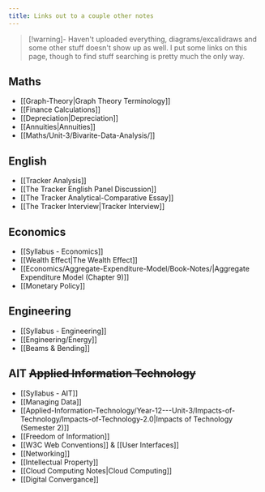 ```yaml
---
title: Links out to a couple other notes
---
```


>[!warning]- Haven't uploaded everything, diagrams/excalidraws and some other stuff doesn't show up as well.
> I put some links on this page, though to find stuff searching is pretty much the only way.


## Maths
  - [[Graph-Theory|Graph Theory Terminology]]
  - [[Finance Calculations]]
  - [[Depreciation|Depreciation]]
  - [[Annuities|Annuities]]
  - [[Maths/Unit-3/Bivarite-Data-Analysis/]]

## English
- [[Tracker Analysis]]
- [[The Tracker English Panel Discussion]]
- [[The Tracker Analytical-Comparative Essay]]
- [[The Tracker Interview|Tracker Interview]]

## Economics
- [[Syllabus - Economics]]
- [[Wealth Effect|The Wealth Effect]]
- [[Economics/Aggregate-Expenditure-Model/Book-Notes/|Aggregate Expenditure Model (Chapter 9)]]
- [[Monetary Policy]]

## Engineering
-  [[Syllabus - Engineering]]
-  [[Engineering/Energy]]
-  [[Beams & Bending]]

## AIT ~~Applied Information Technology~~
- [[Syllabus - AIT]]
- [[Managing Data]]
- [[Applied-Information-Technology/Year-12---Unit-3/Impacts-of-Technology/Impacts-of-Technology-2.0|Impacts of Technology (Semester 2)]]
- [[Freedom of Information]]
- [[W3C Web Conventions]] & [[User Interfaces]]
- [[Networking]]
- [[Intellectual Property]]
- [[Cloud Computing Notes|Cloud Computing]]
- [[Digital Convergance]]

